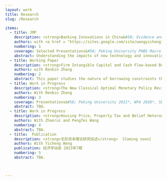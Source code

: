 ```yaml
---
layout: work
title: Research
slug: /Research

items:
  - title: JMP
    description: <strong>Banking Innovations in China&#58; Evidence and Welfare Implications</strong> [<a href="https://www.dropbox.com/scl/fi/2p5fj65j57haz12q2g3pc/main_file.pdf?rlkey=ivkxct0qd8q0ccz2tbrs5auwv&dl=0" target="_blank">pdf</a>]  
    authors: with <a href = "https://sites.google.com/site/wangyicheng1192/" target="_blank">Yicheng Wang</a> and <a href = "https://xuzhiwei09.wixsite.com/econ/research" target="_blank">Zhiwei Xu</a> 
    numbering: 1
    coverage: Selected Presentations&#58; Peking University PHBS Macro-Finance Reading Group; 7th Peking-NUS Annual conference; Sargent Institute of Quantitative Economics and Finance Workshop; 6th China and Development Annual Conference (Shanghai Jiao Tong U) 2023; CICM 2023; CFRC 2023
    abstract: Understanding the impacts of new technology and innovations on the banking sector is important and of growing interest. However, there is limited research on the detailed channels of the impacts, and consequently, the evaluations for the aggregate welfare implications. We contribute both empirically and quantitatively. We use bank panel dataset and construct a new measure of overall banking innovations to document that banking innovations can reduce marginal net costs, which improve efficiency and may unintended increase bank risk-taking. We show the finding is quite robust under a battery of checks. In a new structural, quantitative model, banks with heterogeneous capital choose investment in innovation and also risky lending, face regulations on the capital requirement and have limited liability. When aggregate new technology improves, it can reduce financial intermediation costs and social deadweight loss; however, it will also change the bank's risk consideration and increases moral hazard when the cost is largely reduced. We also find several other new implications for R\&D investment credit policy and Capital Requirement policy.
  - title: Working Paper
    description: <strong>Firm Intangible Capital and Cash Flow-based Borrowing Constraints</strong> 
    authors: with Renbin Zhang
    numbering: 2
    abstract: This paper studies the nature of borrowing constraints that firms face in an increasingly intangible economy. Using US non-financial firm-level data, we document that for intangible-intensive firms, investment is less sensitive to monetary shocks. We further provide evidence that intangible-intensive firms are more likely to borrow under cash flow-based contracts. Motivated by these findings, we build a quantitative dynamic general equilibrium model of intangible capital and endogenous loan contracts. Heterogeneous firms with ex ante identical capital structure choose loan contracts based on their idiosyncratic risks in intangible productivity efficiency. At the aggregate level, firm borrowings are subject to both asset-based part and cash flow-based part, which tightly links with its intangible capital ratio. Using this framework, we will be able to discuss not only the relevance of cash flow-based borrowing associated with the rising intangible capital, but also rationalize the empirical findings.
  - title: Work in Progress
    description: <strong>The New Classical Optimal Monetary Policy Revisited</strong> [Coming soon]
    authors: With Renbin Zhang
    numbering: 3
    coverage: Presentations&#58; Peking University 2021*, WFA 2020*, SED 2019*, FTG-Tepper 2019*, FTG summer school 2019 (Wharton), EIEF 2019*, Minneapolis Fed 2019*, UMN brown bag 2019, U Toronto 2019*
    abstract: TBA.
  - title: Work in Progress
    description: <strong>Housing Price, Property Tax and Belief Heterogeneity</strong>  [Coming soon]
    authors: With Zhaorui and Pengfei Wang
    numbering: 4
    abstract: TBA.
  - title:  Publication
    description: <strong>无形资本理论研究综述</strong>  [Coming soon]
    authors: With Yicheng Wang
    publication: 经济学动态 2023年7期
    numbering: 5
    abstract: TBA.
    


---
```


<br />
<br />

